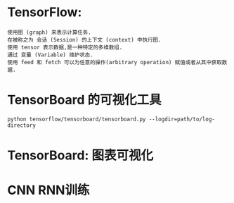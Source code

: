 # TensorFlow:

	使用图 (graph) 来表示计算任务.
	在被称之为 会话 (Session) 的上下文 (context) 中执行图.
	使用 tensor 表示数据,是一种特定的多维数组.
	通过 变量 (Variable) 维护状态.
	使用 feed 和 fetch 可以为任意的操作(arbitrary operation) 赋值或者从其中获取数据.


# TensorBoard 的可视化工具

	python tensorflow/tensorboard/tensorboard.py --logdir=path/to/log-directory

# TensorBoard: 图表可视化


# CNN RNN训练